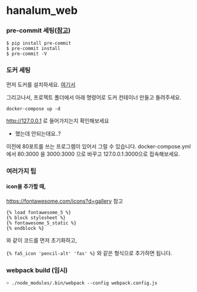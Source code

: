 # hanalum_web

### pre-commit 세팅([참고](https://pre-commit.com/))
```
$ pip install pre-commit
$ pre-commit install
$ pre-commit -V
```

### 도커 세팅
먼저 도커를 설치하세요. [여기서](https://docs.docker.com/get-docker/)

그리고나서, 프로젝트 폴더에서 아래 명령어로 도커 컨테이너 만들고 돌려주세요.
```
docker-compose up -d
```

http://127.0.0.1 로 들어가지는지 확인해보세요


- 했는데 안되는데요..?

이전에 80포트를 쓰는 프로그램이 있어서 그럴 수 있습니다.
docker-compose.yml 에서 80:3000 을 3000:3000 으로 바꾸고 127.0.0.1:3000으로 접속해보세요.


### 여러가지 팁

#### icon을 추가할 때,
https://fontawesome.com/icons?d=gallery 참고

```
{% load fontawesome_5 %}
{% block stylesheet %}
{% fontawesome_5_static %}
{% endblock %}
```

와 같이 코드를 먼저 초기화하고, 

`{% fa5_icon 'pencil-alt' 'fas' %}` 와 같은 형식으로 추가하면 됩니다.


### webpack build (임시)

```bash
> ./node_modules/.bin/webpack --config webpack.config.js
```